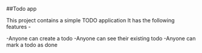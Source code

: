 ##Todo app

This project contains a simple TODO application It has the following features -

-Anyone can create a todo
-Anyone can see their existing todo
-Anyone can mark a todo as done